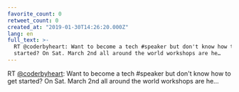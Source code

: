 ```yaml
---
favorite_count: 0
retweet_count: 0
created_at: "2019-01-30T14:26:20.000Z"
lang: en
full_text: >-
  RT @coderbyheart: Want to become a tech #speaker but don't know how to get
  started? On Sat. March 2nd all around the world workshops are he…
---
```


RT [@coderbyheart](https://twitter.com/coderbyheart): Want to become a tech
#speaker but don't know how to get started? On Sat. March 2nd all around the
world workshops are he…

